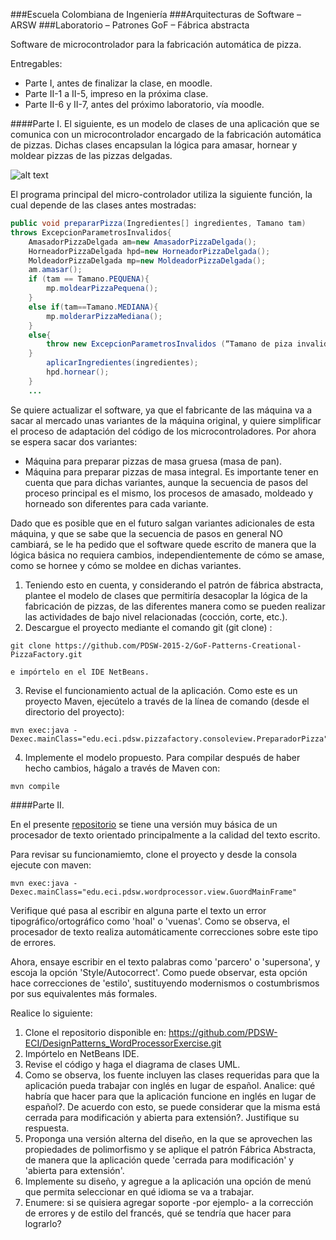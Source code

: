 ###Escuela Colombiana de Ingeniería
###Arquitecturas de Software – ARSW
###Laboratorio – Patrones GoF – Fábrica abstracta

Software de microcontrolador para la fabricación automática de pizza.

Entregables:

* Parte I, antes de finalizar la clase, en moodle.
* Parte II-1 a II-5, impreso en la próxima clase.
* Parte II-6 y II-7, antes del próximo laboratorio, vía moodle.

####Parte I. 
El siguiente, es un modelo de clases de una aplicación que se comunica con un microcontrolador encargado de la fabricación automática de pizzas. Dichas clases encapsulan la lógica para amasar, hornear y moldear pizzas de las pizzas delgadas.

![alt text](img/Model.png "Logo Title Text 1")

El programa principal del micro-controlador utiliza la siguiente función, la cual depende de las clases antes mostradas:

```Java
public void prepararPizza(Ingredientes[] ingredientes, Tamano tam) 
throws ExcepcionParametrosInvalidos{
	AmasadorPizzaDelgada am=new AmasadorPizzaDelgada();
	HorneadorPizzaDelgada hpd=new HorneadorPizzaDelgada();
	MoldeadorPizzaDelgada mp=new MoldeadorPizzaDelgada();
	am.amasar();
	if (tam == Tamano.PEQUENA){
		mp.moldearPizzaPequena();
	}
	else if(tam==Tamano.MEDIANA){
		mp.molderarPizzaMediana();
	}
	else{
		throw new ExcepcionParametrosInvalidos (“Tamano de piza invalido:”+tam);
	}
		aplicarIngredientes(ingredientes);
		hpd.hornear();
	}
	...
```

Se quiere actualizar el software, ya que el fabricante de las máquina va a sacar al mercado unas variantes de la máquina original, y quiere simplificar el proceso de adaptación del código de los microcontroladores. Por ahora se espera sacar dos variantes:

*	Máquina para preparar pizzas de masa gruesa (masa de pan).
*	Máquina para preparar pizzas de masa integral.
Es importante tener en cuenta que para dichas variantes, aunque la secuencia de pasos del proceso principal es el mismo, los procesos de amasado, moldeado y horneado son diferentes para cada variante.

Dado que es posible que en el futuro salgan variantes adicionales de esta máquina, y que se sabe que la secuencia de pasos en general NO cambiará, se le ha pedido que el software quede escrito de manera que la lógica básica no requiera cambios, independientemente de cómo se amase, como se hornee y cómo se moldee en dichas variantes.

1.	Teniendo esto en cuenta, y considerando el patrón de fábrica abstracta, plantee el modelo de clases que permitiría desacoplar la lógica de la fabricación de pizzas, de las diferentes manera como se pueden realizar las actividades de bajo nivel relacionadas (cocción, corte, etc.).
2.	Descargue el proyecto mediante el comando git (git clone) :
```
git clone https://github.com/PDSW-2015-2/GoF-Patterns-Creational-PizzaFactory.git
```
	e impórtelo en el IDE NetBeans.

3.	Revise el funcionamiento actual de la aplicación. Como este es un proyecto Maven, ejecútelo a través de la línea de comando (desde el directorio del proyecto):

```
mvn exec:java -Dexec.mainClass="edu.eci.pdsw.pizzafactory.consoleview.PreparadorPizza"
```

4.	Implemente el modelo propuesto. Para compilar después de haber hecho cambios, hágalo a través de Maven con: 

```
mvn compile
```


####Parte II. 

En el presente [repositorio](https://github.com/PDSW-ECI/DesignPatterns_WordProcessorExercise.git) se tiene una versión muy básica de un procesador de texto orientado principalmente a la calidad del texto escrito. 

Para revisar su funcionamiemto, clone el proyecto y desde la consola ejecute con maven:

```
mvn exec:java -Dexec.mainClass="edu.eci.pdsw.wordprocessor.view.GuordMainFrame"
```
Verifique qué pasa al escribir en alguna parte el texto un error tipográfico/ortográfico como 'hoal' o 'vuenas'. Como se observa, el procesador de texto realiza automáticamente correcciones sobre este tipo de errores. 

Ahora, ensaye escribir en el texto palabras como 'parcero' o 'supersona', y escoja la opción 'Style/Autocorrect'. Como puede observar, esta opción hace correcciones de 'estilo', sustituyendo modernismos o costumbrismos por sus equivalentes más formales.

Realice lo siguiente:

1. Clone el repositorio disponible en: https://github.com/PDSW-ECI/DesignPatterns_WordProcessorExercise.git
2. Impórtelo en NetBeans IDE.
3. Revise el código y haga el diagrama de clases UML.
4. Como se observa, los fuente incluyen las clases requeridas para que la aplicación pueda trabajar con inglés en lugar de español. Analice: qué habría que hacer para que la aplicación funcione en inglés en lugar de español?. De acuerdo con esto, se puede considerar que la misma está cerrada para modificación y abierta para extensión?. Justifique su respuesta.
5. Proponga una versión alterna del diseño, en la que se aprovechen las propiedades de polimorfismo y se aplique el patrón Fábrica Abstracta, de manera que la aplicación quede 'cerrada para modificación' y 'abierta para extensión'.
6. Implemente su diseño, y agregue a la aplicación una opción de menú que permita seleccionar en qué idioma se va a trabajar.
7. Enumere: si se quisiera agregar soporte -por ejemplo- a la corrección de errores y de estilo del francés, qué se tendría que hacer para lograrlo?
